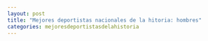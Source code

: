 ```yaml
---
layout: post
title: "Mejores deportistas nacionales de la hitoria: hombres"
categories: mejoresdeportistasdelahistoria
---
```

